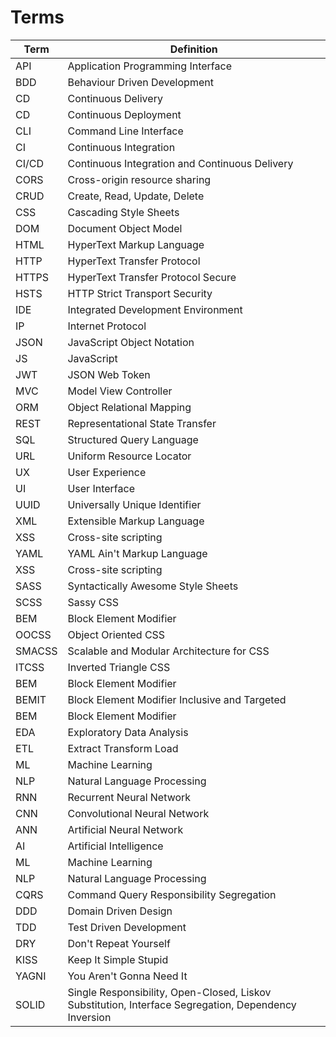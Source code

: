 # Terms

| Term | Definition |
| -------- | ------- |
| API | Application Programming Interface |
| BDD | Behaviour Driven Development |
| CD | Continuous Delivery |
| CD | Continuous Deployment |
| CLI | Command Line Interface |
| CI | Continuous Integration |
| CI/CD | Continuous Integration and Continuous Delivery |
| CORS | Cross-origin resource sharing  |
| CRUD | Create, Read, Update, Delete |
| CSS | Cascading Style Sheets |
| DOM | Document Object Model |
| HTML | HyperText Markup Language |
| HTTP | HyperText Transfer Protocol |
| HTTPS | HyperText Transfer Protocol Secure |
| HSTS | HTTP Strict Transport Security |
| IDE | Integrated Development Environment |
| IP | Internet Protocol |
| JSON | JavaScript Object Notation |
| JS | JavaScript |
| JWT | JSON Web Token |
| MVC | Model View Controller |
| ORM | Object Relational Mapping |
| REST | Representational State Transfer |
| SQL | Structured Query Language |
| URL | Uniform Resource Locator |
| UX | User Experience |
| UI | User Interface |
| UUID | Universally Unique Identifier |
| XML | Extensible Markup Language |
| XSS | Cross-site scripting |
| YAML | YAML Ain't Markup Language |
| XSS | Cross-site scripting |
| SASS | Syntactically Awesome Style Sheets |
| SCSS | Sassy CSS |
| BEM | Block Element Modifier |
| OOCSS | Object Oriented CSS |
| SMACSS | Scalable and Modular Architecture for CSS |
| ITCSS | Inverted Triangle CSS |
| BEM | Block Element Modifier |
| BEMIT | Block Element Modifier Inclusive and Targeted |
| BEM | Block Element Modifier |
| EDA | Exploratory Data Analysis |
| ETL | Extract Transform Load |
| ML | Machine Learning |
| NLP | Natural Language Processing |
| RNN | Recurrent Neural Network |
| CNN | Convolutional Neural Network |
| ANN | Artificial Neural Network |
| AI | Artificial Intelligence |
| ML | Machine Learning |
| NLP | Natural Language Processing |
| CQRS | Command Query Responsibility Segregation |
| DDD | Domain Driven Design |
| TDD | Test Driven Development |
| DRY | Don't Repeat Yourself |
| KISS | Keep It Simple Stupid |
| YAGNI | You Aren't Gonna Need It |
| SOLID | Single Responsibility, Open-Closed, Liskov Substitution, Interface Segregation, Dependency Inversion |
